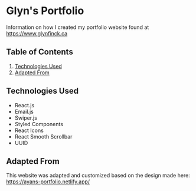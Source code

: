 # Glyn's Portfolio

Information on how I created my portfolio website found at https://www.glynfinck.ca

## Table of Contents

1. [Technologies Used](#technologies-used)
2. [Adapted From](#adapted-from)

## Technologies Used

- React.js
- Email.js
- Swiper.js
- Styled Components
- React Icons
- React Smooth Scrollbar
- UUID

## Adapted From

This website was adapted and customized based on the design made here: https://ayans-portfolio.netlify.app/
